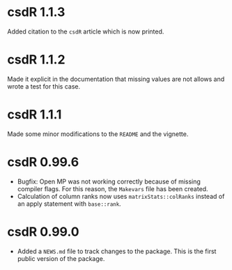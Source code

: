 # csdR 1.1.3

Added citation to the `csdR` article which is now printed.

# csdR 1.1.2

Made it explicit in the documentation that missing values are not allows and
wrote a test for this case.

# csdR 1.1.1

Made some minor modifications to the `README` and the vignette.

# csdR 0.99.6

* Bugfix: Open MP was not working correctly because of missing compiler flags. For this reason, the `Makevars` file has been created.
* Calculation of column ranks now uses `matrixStats::colRanks` instead of an apply statement with `base::rank`.


# csdR 0.99.0

* Added a `NEWS.md` file to track changes to the package. This is the first public version of the package.
